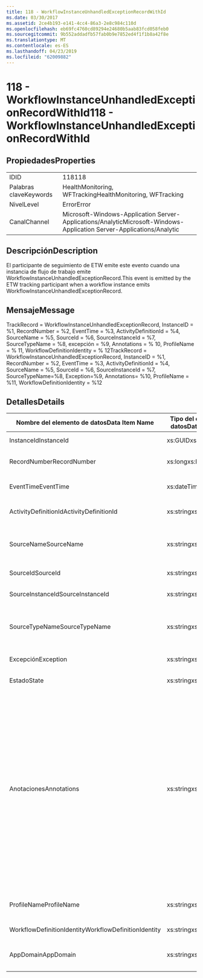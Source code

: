 ```yaml
---
title: 118 - WorkflowInstanceUnhandledExceptionRecordWithId
ms.date: 03/30/2017
ms.assetid: 2ce4b193-e141-4cc4-86a3-2e8c984c110d
ms.openlocfilehash: eb69fc4760cd89294e24680b5aab83fcd058feb0
ms.sourcegitcommit: 9b552addadfb57fab0b9e7852ed4f1f1b8a42f8e
ms.translationtype: MT
ms.contentlocale: es-ES
ms.lasthandoff: 04/23/2019
ms.locfileid: "62009882"
---
```

# <a name="118---workflowinstanceunhandledexceptionrecordwithid"></a><span data-ttu-id="006c0-102">118 - WorkflowInstanceUnhandledExceptionRecordWithId</span><span class="sxs-lookup"><span data-stu-id="006c0-102">118 - WorkflowInstanceUnhandledExceptionRecordWithId</span></span>
## <a name="properties"></a><span data-ttu-id="006c0-103">Propiedades</span><span class="sxs-lookup"><span data-stu-id="006c0-103">Properties</span></span>  
  
|||  
|-|-|  
|<span data-ttu-id="006c0-104">ID</span><span class="sxs-lookup"><span data-stu-id="006c0-104">ID</span></span>|<span data-ttu-id="006c0-105">118</span><span class="sxs-lookup"><span data-stu-id="006c0-105">118</span></span>|  
|<span data-ttu-id="006c0-106">Palabras clave</span><span class="sxs-lookup"><span data-stu-id="006c0-106">Keywords</span></span>|<span data-ttu-id="006c0-107">HealthMonitoring, WFTracking</span><span class="sxs-lookup"><span data-stu-id="006c0-107">HealthMonitoring, WFTracking</span></span>|  
|<span data-ttu-id="006c0-108">Nivel</span><span class="sxs-lookup"><span data-stu-id="006c0-108">Level</span></span>|<span data-ttu-id="006c0-109">Error</span><span class="sxs-lookup"><span data-stu-id="006c0-109">Error</span></span>|  
|<span data-ttu-id="006c0-110">Canal</span><span class="sxs-lookup"><span data-stu-id="006c0-110">Channel</span></span>|<span data-ttu-id="006c0-111">Microsoft-Windows-Application Server-Applications/Analytic</span><span class="sxs-lookup"><span data-stu-id="006c0-111">Microsoft-Windows-Application Server-Applications/Analytic</span></span>|  
  
## <a name="description"></a><span data-ttu-id="006c0-112">Descripción</span><span class="sxs-lookup"><span data-stu-id="006c0-112">Description</span></span>  
 <span data-ttu-id="006c0-113">El participante de seguimiento de ETW emite este evento cuando una instancia de flujo de trabajo emite WorkflowInstanceUnhandledExceptionRecord.</span><span class="sxs-lookup"><span data-stu-id="006c0-113">This event is emitted by the ETW tracking participant when a workflow instance emits WorkflowInstanceUnhandledExceptionRecord.</span></span>  
  
## <a name="message"></a><span data-ttu-id="006c0-114">Mensaje</span><span class="sxs-lookup"><span data-stu-id="006c0-114">Message</span></span>  
 <span data-ttu-id="006c0-115">TrackRecord = WorkflowInstanceUnhandledExceptionRecord, InstanceID = %1, RecordNumber = %2, EventTime = %3, ActivityDefinitionId = %4, SourceName = %5, SourceId = %6, SourceInstanceId = %7, SourceTypeName = %8, excepción = %9, Annotations = % 10, ProfileName = % 11, WorkflowDefinitionIdentity = % 12</span><span class="sxs-lookup"><span data-stu-id="006c0-115">TrackRecord = WorkflowInstanceUnhandledExceptionRecord, InstanceID = %1, RecordNumber = %2, EventTime = %3, ActivityDefinitionId = %4, SourceName = %5, SourceId = %6, SourceInstanceId = %7, SourceTypeName=%8, Exception=%9,  Annotations= %10, ProfileName = %11, WorkflowDefinitionIdentity = %12</span></span>  
  
## <a name="details"></a><span data-ttu-id="006c0-116">Detalles</span><span class="sxs-lookup"><span data-stu-id="006c0-116">Details</span></span>  
  
|<span data-ttu-id="006c0-117">Nombre del elemento de datos</span><span class="sxs-lookup"><span data-stu-id="006c0-117">Data Item Name</span></span>|<span data-ttu-id="006c0-118">Tipo del elemento de datos</span><span class="sxs-lookup"><span data-stu-id="006c0-118">Data Item Type</span></span>|<span data-ttu-id="006c0-119">Descripción</span><span class="sxs-lookup"><span data-stu-id="006c0-119">Description</span></span>|  
|--------------------|--------------------|-----------------|  
|<span data-ttu-id="006c0-120">InstanceId</span><span class="sxs-lookup"><span data-stu-id="006c0-120">InstanceId</span></span>|<span data-ttu-id="006c0-121">xs:GUID</span><span class="sxs-lookup"><span data-stu-id="006c0-121">xs:GUID</span></span>|<span data-ttu-id="006c0-122">El id. de instancia del flujo de trabajo.</span><span class="sxs-lookup"><span data-stu-id="006c0-122">The instance id for the workflow</span></span>|  
|<span data-ttu-id="006c0-123">RecordNumber</span><span class="sxs-lookup"><span data-stu-id="006c0-123">RecordNumber</span></span>|<span data-ttu-id="006c0-124">xs:long</span><span class="sxs-lookup"><span data-stu-id="006c0-124">xs:long</span></span>|<span data-ttu-id="006c0-125">El número de secuencia del registro emitido.</span><span class="sxs-lookup"><span data-stu-id="006c0-125">The sequence number of the emitted record</span></span>|  
|<span data-ttu-id="006c0-126">EventTime</span><span class="sxs-lookup"><span data-stu-id="006c0-126">EventTime</span></span>|<span data-ttu-id="006c0-127">xs:dateTime</span><span class="sxs-lookup"><span data-stu-id="006c0-127">xs:dateTime</span></span>|<span data-ttu-id="006c0-128">La hora en UTC cuando se emitió el evento.</span><span class="sxs-lookup"><span data-stu-id="006c0-128">The time in UTC when the event was emitted</span></span>|  
|<span data-ttu-id="006c0-129">ActivityDefinitionId</span><span class="sxs-lookup"><span data-stu-id="006c0-129">ActivityDefinitionId</span></span>|<span data-ttu-id="006c0-130">xs:string</span><span class="sxs-lookup"><span data-stu-id="006c0-130">xs:string</span></span>|<span data-ttu-id="006c0-131">El nombre de la actividad raíz del flujo de trabajo.</span><span class="sxs-lookup"><span data-stu-id="006c0-131">The name of the root activity in the workflow</span></span>|  
|<span data-ttu-id="006c0-132">SourceName</span><span class="sxs-lookup"><span data-stu-id="006c0-132">SourceName</span></span>|<span data-ttu-id="006c0-133">xs:string</span><span class="sxs-lookup"><span data-stu-id="006c0-133">xs:string</span></span>|<span data-ttu-id="006c0-134">El nombre de la actividad de origen con errores que dio como resultado unhandledException.</span><span class="sxs-lookup"><span data-stu-id="006c0-134">The source activity name that faulted resulting in the unhandledException</span></span>|  
|<span data-ttu-id="006c0-135">SourceId</span><span class="sxs-lookup"><span data-stu-id="006c0-135">SourceId</span></span>|<span data-ttu-id="006c0-136">xs:string</span><span class="sxs-lookup"><span data-stu-id="006c0-136">xs:string</span></span>|<span data-ttu-id="006c0-137">El id. de la actividad de origen con errores.</span><span class="sxs-lookup"><span data-stu-id="006c0-137">The activity id of the fault source activity</span></span>|  
|<span data-ttu-id="006c0-138">SourceInstanceId</span><span class="sxs-lookup"><span data-stu-id="006c0-138">SourceInstanceId</span></span>|<span data-ttu-id="006c0-139">xs:string</span><span class="sxs-lookup"><span data-stu-id="006c0-139">xs:string</span></span>|<span data-ttu-id="006c0-140">El id. de instancia de la actividad de origen con errores.</span><span class="sxs-lookup"><span data-stu-id="006c0-140">The activity instance id of the fault source activity</span></span>|  
|<span data-ttu-id="006c0-141">SourceTypeName</span><span class="sxs-lookup"><span data-stu-id="006c0-141">SourceTypeName</span></span>|<span data-ttu-id="006c0-142">xs:string</span><span class="sxs-lookup"><span data-stu-id="006c0-142">xs:string</span></span>|<span data-ttu-id="006c0-143">El nombre del tipo de actividad de origen con errores que dio como resultado unhandledException.</span><span class="sxs-lookup"><span data-stu-id="006c0-143">The source activity type name that faulted resulting in the unhandledException</span></span>|  
|<span data-ttu-id="006c0-144">Excepción</span><span class="sxs-lookup"><span data-stu-id="006c0-144">Exception</span></span>|<span data-ttu-id="006c0-145">xs:string</span><span class="sxs-lookup"><span data-stu-id="006c0-145">xs:string</span></span>|<span data-ttu-id="006c0-146">La excepción de información sobre la excepción no controlada.</span><span class="sxs-lookup"><span data-stu-id="006c0-146">The exception details for the unhandled exception</span></span>|  
|<span data-ttu-id="006c0-147">Estado</span><span class="sxs-lookup"><span data-stu-id="006c0-147">State</span></span>|<span data-ttu-id="006c0-148">xs:string</span><span class="sxs-lookup"><span data-stu-id="006c0-148">xs:string</span></span>|<span data-ttu-id="006c0-149">El estado actual del flujo de trabajo.</span><span class="sxs-lookup"><span data-stu-id="006c0-149">The current state of the Workflow.</span></span>|  
|<span data-ttu-id="006c0-150">Anotaciones</span><span class="sxs-lookup"><span data-stu-id="006c0-150">Annotations</span></span>|<span data-ttu-id="006c0-151">xs:string</span><span class="sxs-lookup"><span data-stu-id="006c0-151">xs:string</span></span>|<span data-ttu-id="006c0-152">Las anotaciones que se agregaron a este evento.</span><span class="sxs-lookup"><span data-stu-id="006c0-152">The annotations that were added to this event.</span></span> <span data-ttu-id="006c0-153">Los valores se almacenan en un elemento xml con el formato \<elementos >\< nombre del elemento = "annotationName" Type = "> annotationValue\</artículo >\</Items >.</span><span class="sxs-lookup"><span data-stu-id="006c0-153">The values are stored in an xml element in the format \<items>\< item name = "annotationName" type="System.String">annotationValue\</item>\</items>.</span></span> <span data-ttu-id="006c0-154">Si se especifica ninguna anotación, la cadena contendría \<elementos / >.</span><span class="sxs-lookup"><span data-stu-id="006c0-154">If no annotations are specified then the string contains \<items/>.</span></span> <span data-ttu-id="006c0-155">El tamaño del evento ETW está limitado por el tamaño de búfer de ETW o la carga útil máxima para un evento ETW.</span><span class="sxs-lookup"><span data-stu-id="006c0-155">The ETW event size is limited by the ETW buffer size or the max payload for an ETW event.</span></span> <span data-ttu-id="006c0-156">Si el tamaño del evento supera los límites de ETW, el evento se trunca quitando las anotaciones y reemplazando el valor de anotación con \<elementos >... \</Items >.</span><span class="sxs-lookup"><span data-stu-id="006c0-156">If the size of the event exceeds the ETW limits, then the event is truncated by dropping the annotations and replacing the annotation value with \<items>...\</items>.</span></span>|  
|<span data-ttu-id="006c0-157">ProfileName</span><span class="sxs-lookup"><span data-stu-id="006c0-157">ProfileName</span></span>|<span data-ttu-id="006c0-158">xs:string</span><span class="sxs-lookup"><span data-stu-id="006c0-158">xs:string</span></span>|<span data-ttu-id="006c0-159">El nombre o el perfil de seguimiento que dio como resultado que se emitiera este evento.</span><span class="sxs-lookup"><span data-stu-id="006c0-159">The name or the tracking profile that resulted in this event being emitted</span></span>|  
|<span data-ttu-id="006c0-160">WorkflowDefinitionIdentity</span><span class="sxs-lookup"><span data-stu-id="006c0-160">WorkflowDefinitionIdentity</span></span>|<span data-ttu-id="006c0-161">xs:string</span><span class="sxs-lookup"><span data-stu-id="006c0-161">xs:string</span></span>|<span data-ttu-id="006c0-162">Id. de definición de flujo de trabajo.</span><span class="sxs-lookup"><span data-stu-id="006c0-162">The workflow definition id</span></span>|  
|<span data-ttu-id="006c0-163">AppDomain</span><span class="sxs-lookup"><span data-stu-id="006c0-163">AppDomain</span></span>|<span data-ttu-id="006c0-164">xs:string</span><span class="sxs-lookup"><span data-stu-id="006c0-164">xs:string</span></span>|<span data-ttu-id="006c0-165">La cadena devuelta por AppDomain.CurrentDomain.FriendlyName.</span><span class="sxs-lookup"><span data-stu-id="006c0-165">The string returned by AppDomain.CurrentDomain.FriendlyName.</span></span>|

